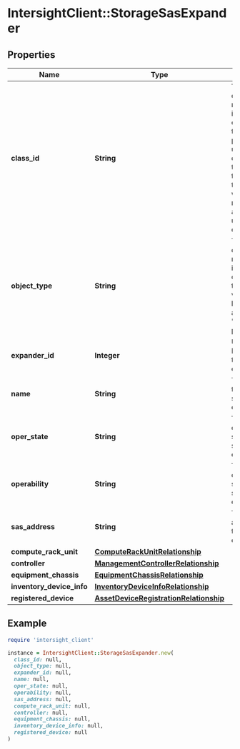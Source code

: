 # IntersightClient::StorageSasExpander

## Properties

| Name | Type | Description | Notes |
| ---- | ---- | ----------- | ----- |
| **class_id** | **String** | The fully-qualified name of the instantiated, concrete type. This property is used as a discriminator to identify the type of the payload when marshaling and unmarshaling data. | [default to &#39;storage.SasExpander&#39;] |
| **object_type** | **String** | The fully-qualified name of the instantiated, concrete type. The value should be the same as the &#39;ClassId&#39; property. | [default to &#39;storage.SasExpander&#39;] |
| **expander_id** | **Integer** | Unique Identifier of the storage expander. | [optional][readonly] |
| **name** | **String** | The name  of the installed storage expander. | [optional] |
| **oper_state** | **String** | The operational state of the storage expander. | [optional][readonly] |
| **operability** | **String** | The operability status of the storage expander. | [optional][readonly] |
| **sas_address** | **String** | The SAS address of the SAS expander. | [optional][readonly] |
| **compute_rack_unit** | [**ComputeRackUnitRelationship**](ComputeRackUnitRelationship.md) |  | [optional] |
| **controller** | [**ManagementControllerRelationship**](ManagementControllerRelationship.md) |  | [optional] |
| **equipment_chassis** | [**EquipmentChassisRelationship**](EquipmentChassisRelationship.md) |  | [optional] |
| **inventory_device_info** | [**InventoryDeviceInfoRelationship**](InventoryDeviceInfoRelationship.md) |  | [optional] |
| **registered_device** | [**AssetDeviceRegistrationRelationship**](AssetDeviceRegistrationRelationship.md) |  | [optional] |

## Example

```ruby
require 'intersight_client'

instance = IntersightClient::StorageSasExpander.new(
  class_id: null,
  object_type: null,
  expander_id: null,
  name: null,
  oper_state: null,
  operability: null,
  sas_address: null,
  compute_rack_unit: null,
  controller: null,
  equipment_chassis: null,
  inventory_device_info: null,
  registered_device: null
)
```

